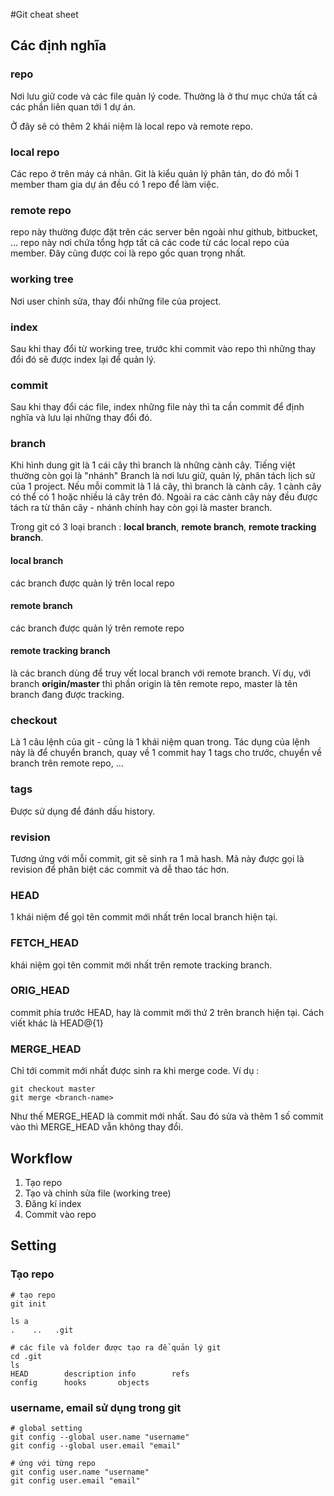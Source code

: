 #Git cheat sheet

## Các định nghĩa
### repo
Nơi lưu giữ code và các file quản lý code. Thường là ở thư mục chứa tất cả các phần liên quan tới 1 dự án.

Ở đây sẽ có thêm 2 khái niệm là local repo và remote repo. 

### local repo
Các repo ở trên máy cá nhân. Git là kiểu quản lý phân tán, do đó mỗi 1 member tham gia dự án đều có 1 repo để làm việc. 

### remote repo
repo này thường được đặt trên các server bên ngoài như github, bitbucket, ... 
repo này nơi chứa tổng hợp tất cả các code từ các local repo của member. Đây cũng được coi là repo gốc quan trọng nhất. 

### working tree
Nơi user chỉnh sửa, thay đổi những file của project. 

### index
Sau khi thay đổi từ working tree, trước khi commit vào repo thì những thay đổi đó sẽ được index lại để quản lý. 

### commit
Sau khi thay đổi các file, index những file này thì ta cần commit để định nghĩa và lưu lại những thay đổi đó. 

### branch
Khi hình dung git là 1 cái cây thì branch là những cành cây. Tiếng việt thường còn gọi là "nhánh"
Branch là nơi lưu giữ, quản lý, phân tách lịch sử của 1 project. 
Nếu mỗi commit là 1 lá cây, thì branch là cành cây. 1 cành cây có thể có 1 hoặc nhiều lá cây trên đó. Ngoài ra các cành cây này đều được tách ra từ thân cây - nhánh chính hay còn gọi là master branch. 

Trong git có 3 loại branch : **local branch**, **remote branch**, **remote tracking branch**. 

#### local branch
các branch được quản lý trên local repo

#### remote branch
các branch được quản lý trên remote repo

#### remote tracking branch
là các branch dùng để truy vết local branch với remote branch. 
Ví dụ,  với branch **origin/master** thì phần origin là tên remote repo, master là tên branch đang được tracking. 

### checkout
Là 1 câu lệnh của git - cũng là 1 khái niệm quan trong. Tác dụng của lệnh này là để chuyển branch,  quay về 1 commit hay 1 tags cho trước, chuyển về branch trên remote repo, ... 

### tags
Được sử dụng để đánh dấu history.

### revision
Tương ứng với mỗi commit, git sẽ sinh ra 1 mã hash. Mã này được gọi là revision để phân biệt các commit và dễ thao tác hơn. 

### HEAD
1 khái niệm để gọi tên commit mới nhất trên local branch hiện tại.

### FETCH_HEAD
khái niệm gọi tên commit mới nhất trên remote tracking branch. 

### ORIG_HEAD
commit phía trước HEAD, hay là commit mới thứ 2 trên branch hiện tại. Cách viết khác là HEAD@{1}

### MERGE_HEAD
Chỉ tới commit mới nhất được sinh ra khi merge code. 
Ví dụ : 
```
git checkout master
git merge <branch-name>
```
Như thế MERGE_HEAD là commit mới nhất.
Sau đó sửa và thêm 1 số commit vào thì MERGE_HEAD vẫn không thay đổi. 

## Workflow
1. Tạo repo
2. Tạo và chỉnh sửa file (working tree)
3. Đăng kí index
4. Commit vào repo

## Setting
### Tạo repo
```
# tạo repo
git init

ls a
.    ..   .git

# các file và folder được tạo ra để quản lý git
cd .git
ls
HEAD        description info        refs
config      hooks       objects
```

### username, email sử dụng trong git
```
# global setting
git config --global user.name "username"
git config --global user.email "email"

# ứng với từng repo
git config user.name "username"
git config user.email "email"
```

